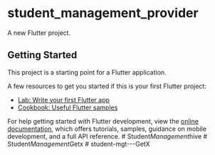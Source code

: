 # student_management_provider

A new Flutter project.

## Getting Started

This project is a starting point for a Flutter application.

A few resources to get you started if this is your first Flutter project:

- [Lab: Write your first Flutter app](https://docs.flutter.dev/get-started/codelab)
- [Cookbook: Useful Flutter samples](https://docs.flutter.dev/cookbook)

For help getting started with Flutter development, view the
[online documentation](https://docs.flutter.dev/), which offers tutorials,
samples, guidance on mobile development, and a full API reference.
#   S t u d e n t _ M a n a g e m e n t _ h i v e  
 #   S t u d e n t _ M a n a g e m e n t _ G e t x  
 #   s t u d e n t - m g t - - - G e t X  
 